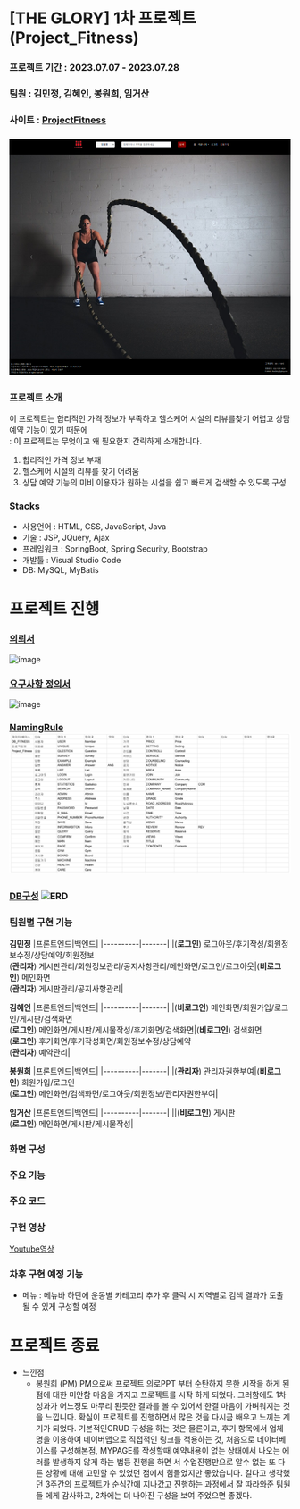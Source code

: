 # [THE GLORY] 1차 프로젝트 (Project_Fitness)
### 프로젝트 기간 : 2023.07.07 - 2023.07.28
### 팀원 : 김민정, 김혜인, 봉원희, 임거산
### 사이트 : [ProjectFitness](https://goor.me/nsJpFt3xcvjGjWJE7)
### ![main](src/main/resources/static/Image/README/main.png)
### 프로젝트 소개
이 프로젝트는 합리적인 가격 정보가 부족하고 헬스케어 시설의 리뷰를찾기 어렵고 상담 예약 기능이 있기 때문에  
   : 이 프로젝트는 무엇이고 왜 필요한지 간략하게 소개합니다.
   1. 합리적인 가격 정보 부재
   2. 헬스케어 시설의 리뷰를 찾기 어려움
   3. 상담 예약 기능의 미비
     이용자가 원하는 시설을 쉽고 빠르게 검색할 수 있도록 구성
### Stacks
* 사용언어 : HTML, CSS, JavaScript, Java
* 기술 : JSP, JQuery, Ajax
* 프레임워크 : SpringBoot, Spring Security, Bootstrap
* 개발툴 : Visual Studio Code
* DB: MySQL, MyBatis


# 프로젝트 진행
### [의뢰서](https://drive.google.com/file/d/1lblekpdEg2pe1_rxwwxioMyzvDHQJ29q/view?usp=drive_link)
![image](https://github.com/estskyway/project_fitness/assets/132973368/cf90839b-4581-40fa-92bd-08112727f565)
### [요구사항 정의서](https://docs.google.com/spreadsheets/d/1jdIUc4vH_-bnxaLaqOzVPo4ezpznmvHz/edit?usp=sharing&ouid=109657498147653913589&rtpof=true&sd=true)
![image](https://github.com/estskyway/project_fitness/assets/132973368/04854b3c-eb55-49ca-9d94-2957533bced8)
### [NamingRule](src/main/resources/static/Image/README/네이밍룰.png) ![NamingRule](src/main/resources/static/Image/README/네이밍룰.png)
### [DB구성](DOCS/database/Fitness/main.png) ![ERD](https://github.com/estskyway/project_fitness/assets/132973368/35e2b079-a376-4b62-ba4c-9977478c2a7c)
### 팀원별 구현 기능
**김민정**
|프론트엔드|백엔드|
|----------|-------|
|(**로그인**) 로그아웃/후기작성/회원정보수정/상담예약/회원정보<br>(**관리자**) 게시판관리/회원정보관리/공지사항관리/메인화면/로그인/로그아웃|(**비로그인**) 메인화면<br>(**관리자**) 게시판관리/공지사항관리|

**김혜인**
|프론트엔드|백엔드|
|----------|-------|
|(**비로그인**) 메인화면/회원가입/로그인/게시판/검색화면<br>(**로그인**) 메인화면/게시판/게시물작성/후기화면/검색화면|(**비로그인**) 검색화면<br>(**로그인**) 후기화면/후기작성화면/회원정보수정/상담예약<br>(**관리자**) 예약관리|

**봉원희**
|프론트엔드|백엔드|
|----------|-------|
|(**관리자**) 관리자권한부여|(**비로그인**) 회원가입/로그인<br>(**로그인**) 메인화면/검색화면/로그아웃/회원정보/관리자권한부여|

**임거산**
|프론트엔드|백엔드|
|----------|-------|
||(**비로그인**) 게시판<br>(**로그인**) 메인화면/게시판/게시물작성|

### 화면 구성
### 주요 기능
### 주요 코드

### 구현 영상
[Youtube영상]()

### 차후 구현 예정 기능   
* 메뉴 : 메뉴바 하단에 운동별 카테고리 추가 후 클릭 시 지역별로 검색 결과가 도출될 수 있게 구성할 예정

# 프로젝트 종료
* 느낀점
  - 봉원희 (PM) PM으로써 프로젝트 의로PPT 부터 순탄하지 못한 시작을 하게 된점에 대한 미안함 마음을 가지고 프로젝트를 시작 하게 되었다. 그러함에도 1차 성과가 어느정도 마무리 된듯한 결과를       볼  수 있어서 한결 마음이 가벼워지는 것을 느낍니다. 확실이 프로젝트를 진행하면서 많은 것을 다시금 배우고 느끼는 계기가 되었다. 기본적인CRUD 구성을 하는 것은 물론이고, 후기 항목에서 업체     명을 이용하여 네이버맵으로 직접적인 링크를 적용하는 것, 처음으로 데이터베이스를 구성해본점, MYPAGE를 작성할때 예약내용이 없는 상태에서 나오는 에러를 발생하지 않게 하는 법등 진행을 하면      서 수업진행만으로 알수 없는 또 다른 상황에 대해 고민할 수 있었던 점에서 힘들었지만 좋았습니다. 길다고 생각했던 3주간의 프로젝트가 순식간에 지나갔고 진행하는 과정에서 잘 따라와준 팀원들      에게 감사하고, 2차에는 더 나아진 구성을 보여 주었으면 좋겠다. 
